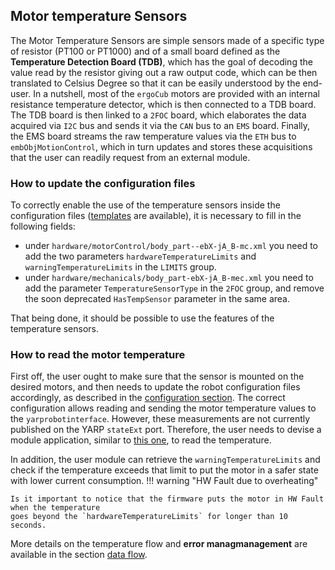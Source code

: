 ## Motor temperature Sensors

The Motor Temperature Sensors are simple sensors made of a specific type of resistor (PT100 or PT1000) and of a small board defined as the **Temperature Detection Board (TDB)**, which has the goal of decoding the value read by the resistor giving out a raw output code, which can be then translated to Celsius Degree so that it can be easily understood by the end-user.
In a nutshell, most of the `ergoCub` motors are provided with an internal resistance temperature detector, which is then connected to a TDB board. The TDB board is then linked to a `2FOC` board, which elaborates the data acquired via `I2C` bus and sends it via the `CAN` bus to an `EMS` board. Finally, the EMS board streams the raw temperature values via the `ETH` bus to `embObjMotionControl`, which in turn updates and stores these acquisitions that the user can readily request from an external module.


### How to update the configuration files

To correctly enable the use of the temperature sensors inside the configuration files ([templates](https://github.com/robotology/robots-configuration/tree/devel/iCubTemplates/iCubTemplateV6_0) are available), it is necessary to fill in the following fields:

- under `hardware/motorControl/body_part--ebX-jA_B-mc.xml` you need to add the two parameters `hardwareTemperatureLimits` and `warningTemperatureLimits` in the `LIMITS` group.
- under `hardware/mechanicals/body_part-ebX-jA_B-mec.xml` you need to add the parameter `TemperatureSensorType` in the `2FOC` group, and remove the soon deprecated `HasTempSensor` parameter in the same area.

That being done, it should be possible to use the features of the temperature sensors.

### How to read the motor temperature
First off, the user ought to make sure that the sensor is mounted on the desired motors, and then needs to update the robot configuration files accordingly, as described in the [configuration section](#how-to-update-the-configuration-files). 
The correct configuration allows reading and sending the motor temperature values to the `yarprobotinterface`. However, these measurements are not currently published on the YARP `stateExt` port. Therefore, the user needs to devise a module application, similar to [this one](https://github.com/MSECode/motionControlModule), to read the temperature.

In addition, the user module can retrieve the `warningTemperatureLimits` and check if the temperature exceeds that limit to put the motor in a safer state with lower current consumption.
!!! warning "HW Fault due to overheating"

    Is it important to notice that the firmware puts the motor in HW Fault when the temperature 
    goes beyond the `hardwareTemperatureLimits` for longer than 10 seconds.

More details on the temperature flow and **error managmanagement** are available in the section [data flow](../software/dataflow.md).

